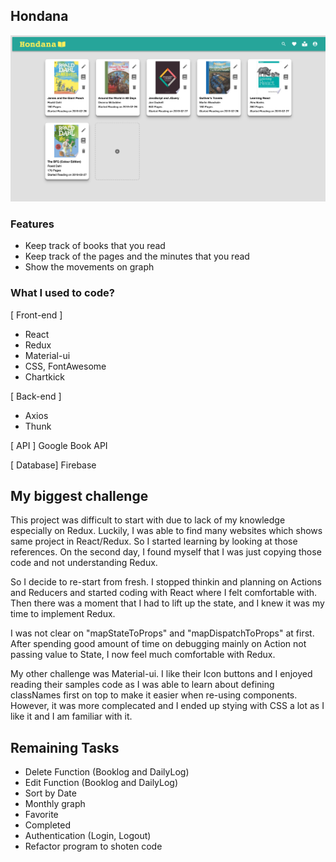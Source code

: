 ## Hondana

<img src = "screenshot/mainpage.png">

### Features

- Keep track of books that you read
- Keep track of the pages and the minutes that you read
- Show the movements on graph

### What I used to code?

[ Front-end ]

- React
- Redux
- Material-ui
- CSS, FontAwesome
- Chartkick

[ Back-end ]

- Axios
- Thunk

[ API ]
Google Book API

[ Database]
Firebase

## My biggest challenge

This project was difficult to start with due to lack of my knowledge especially on Redux. Luckily, I was able to find many websites which shows same project in React/Redux. So I started learning by looking at those references. On the second day, I found myself that I was just copying those code and not understanding Redux.

So I decide to re-start from fresh. I stopped thinkin and planning on Actions and Reducers and started coding with React where I felt comfortable with. Then there was a moment that I had to lift up the state, and I knew it was my time to implement Redux.

I was not clear on "mapStateToProps" and "mapDispatchToProps" at first. After spending good amount of time on debugging mainly on Action not passing value to State, I now feel much comfortable with Redux.

My other challenge was Material-ui. I like their Icon buttons and I enjoyed reading their samples code as I was able to learn about defining classNames first on top to make it easier when re-using components. However, it was more complecated and I ended up stying with CSS a lot as I like it and I am familiar with it.

## Remaining Tasks

- Delete Function (Booklog and DailyLog)
- Edit Function (Booklog and DailyLog)
- Sort by Date
- Monthly graph
- Favorite
- Completed
- Authentication (Login, Logout)
- Refactor program to shoten code
